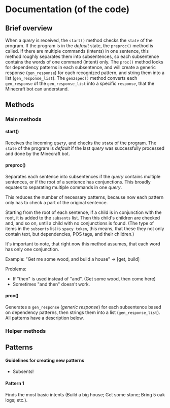 # Documentation (of the code)

## Brief overview

When a _query_ is received, the `start()` method checks the `state` of the program. If the program is in the _default_ state, the `preproc()` method is called. If there are multiple commands (intents) in one sentence, this method roughly separates them into subsentences, so each subsentence contains the words of one command (intent) only. The `proc()` method looks for dependency patterns in each subsentence, and will create a generic response (`gen_response`) for each recognized pattern, and string them into a list (`gen_response_list`). The `gen2spec()` method converts each `gen_response` of the `gen_response_list` into a specific `response`, that the Minecraft bot can understand.

## Methods

### Main methods

#### start()

Receives the incoming _query_, and checks the `state` of the program. The `state` of the program is _default_ if the last _query_ was successfully processed and done by the Minecraft bot.

#### preproc()

Separates each sentence into subsentences if the _query_ contains multiple sentences, or if the root of a sentence has conjunctions. This broadly equates to separating multiple commands in one _query_.

This reduces the number of necessary patterns, because now each pattern only has to check a part of the original sentence.

Starting from the root of each sentence, if a child is in conjunction with the root, it is added to the `subsents` list. Then this child's children are checked and, and so on, until a child with no conjunctions is found. (The type of items in the `subsents` list is `spacy token`, this means, that these they not only contain text, but dependencies, POS tags, and their children.)

It's important to note, that right now this method assumes, that each word has only one conjunction.

Example: "Get me some wood, and build a house" -> [get, build]

Problems:
* If "then" is used instead of "and". (Get some wood, then come here)
* Sometimes "and then" doesn't work.

#### proc()

Generates a `gen_response` (_generic response_) for each subsentence based on dependency patterns, then strings them into a list (`gen_response_list`). All patterns have a description below.


### Helper methods


## Patterns

#### Guidelines for creating new patterns

* Subsents!

#### Pattern 1

Finds the most basic intents (Build a big house; Get some stone; Bring 5 oak logs; etc.). 

